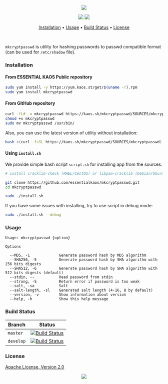 <p align="center"><a href="#readme"><img src="https://gh.kaos.st/mkcryptpasswd.svg"/></a></p>

<p align="center">
  <a href="https://travis-ci.com/essentialkaos/mkcryptpasswd"><img src="https://travis-ci.com/essentialkaos/mkcryptpasswd.svg"></a>
  <a href="#license"><img src="https://gh.kaos.st/apache2.svg"></a>
</p>

<p align="center"><a href="#installation">Installation</a> • <a href="#usage">Usage</a> • <a href="#build-status">Build Status</a> • <a href="#license">License</a></p>

<br/>

`mkcryptpasswd` is utility for hashing passwords to passwd compatible format (can be used for `/etc/shadow` file).

### Installation

#### From ESSENTIAL KAOS Public repository

```bash
sudo yum install -y https://yum.kaos.st/get/$(uname -r).rpm
sudo yum install mkcryptpasswd
```

#### From GitHub repository

```bash
curl -fL# -o mkcryptpasswd https://kaos.sh/mkcryptpasswd/SOURCES/mkcryptpasswd
chmod +x mkcryptpasswd
sudo mv mkcryptpasswd /usr/bin/
```

Also, you can use the latest version of utility without installation:

```bash
bash <(curl -fsSL https://kaos.sh/mkcryptpasswd/SOURCES/mkcryptpasswd) # pass options here
```

#### Using `install.sh`

We provide simple bash script `script.sh` for installing app from the sources.

```bash
# install cracklib-check (RHEL/CentOS) or libpam-cracklib (Debian/Ubuntu)

git clone https://github.com/essentialkaos/mkcryptpasswd.git
cd mkcryptpasswd

sudo ./install.sh
```

If you have some issues with installing, try to use script in debug mode:

```bash
sudo ./install.sh --debug
```

### Usage

```
Usage: mkcryptpasswd {option}

Options

  --MD5, -1             Generate password hash by MD5 algorithm
  --SHA256, -5          Generate password hash by SHA algorithm with 256 bits digests
  --SHA512, -6          Generate password hash by SHA algorithm with 512 bits digests (default)
  --stdin, --           Read password from stdin
  --strong, -S          Return error if password is too weak
  --salt, -sa           Salt
  --salt-length, -sl    Generated salt length (4-16, 8 by default)
  --version, -v         Show information about version
  --help, -h            Show this help message

```

### Build Status

| Branch | Status |
|--------|--------|
| `master` | [![Build Status](https://travis-ci.com/essentialkaos/mkcryptpasswd.svg?branch=master)](https://travis-ci.com/essentialkaos/mkcryptpasswd) |
| `develop` | [![Build Status](https://travis-ci.com/essentialkaos/mkcryptpasswd.svg?branch=develop)](https://travis-ci.com/essentialkaos/mkcryptpasswd) |

### License

[Apache License, Version 2.0](https://www.apache.org/licenses/LICENSE-2.0)

<p align="center"><a href="https://essentialkaos.com"><img src="https://gh.kaos.st/ekgh.svg"/></a></p>
